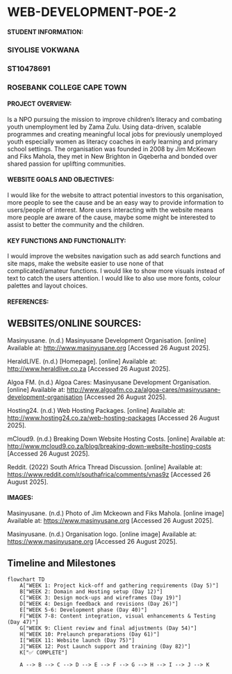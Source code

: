 # WEB-DEVELOPMENT-POE-2

#### STUDENT INFORMATION:

### SIYOLISE VOKWANA
### ST10478691
### ROSEBANK COLLEGE CAPE TOWN

#### PROJECT OVERVIEW:
Is a NPO pursuing the mission to improve children’s literacy 
and combating youth unemployment led by Zama Zulu. Using 
data-driven, scalable programmes and creating meaningful 
local jobs for previously unemployed youth especially women 
as literacy coaches in early learning and primary school 
settings. The organisation was founded in 2008 by Jim 
McKeown and Fiks Mahola, they met in New Brighton in 
Gqeberha and bonded over shared passion for uplifting 
communities.   


#### WEBSITE GOALS AND OBJECTIVES:
I would like for the website to attract potential investors to this organisation, more people to 
see the cause and be an easy way to provide information to users/people of interest. More 
users interacting with the website means more people are aware of the cause, maybe some 
might be interested to assist to better the community and the children.  

#### KEY FUNCTIONS AND FUNCTIONALITY:
I would improve the websites navigation such as add search functions and site maps, make 
the website easier to use none of that complicated/amateur functions. I would like to show 
more visuals instead of text to catch the users attention. I would like to also use more fonts, 
colour palettes and layout choices. 

#### REFERENCES:
## WEBSITES/ONLINE SOURCES:
Masinyusane. (n.d.) Masinyusane Development Organisation. [online] Available at: http://www.masinyusane.org
 [Accessed 26 August 2025].

HeraldLIVE. (n.d.) [Homepage]. [online] Available at: http://www.heraldlive.co.za
 [Accessed 26 August 2025].

Algoa FM. (n.d.) Algoa Cares: Masinyusane Development Organisation. [online] Available at: http://www.algoafm.co.za/algoa-cares/masinyusane-development-organisation
 [Accessed 26 August 2025].

Hosting24. (n.d.) Web Hosting Packages. [online] Available at: http://www.hosting24.co.za/web-hosting-packages
 [Accessed 26 August 2025].

mCloud9. (n.d.) Breaking Down Website Hosting Costs. [online] Available at: http://www.mcloud9.co.za/blog/breaking-down-website-hosting-costs
 [Accessed 26 August 2025].

Reddit. (2022) South Africa Thread Discussion. [online] Available at: https://www.reddit.com/r/southafrica/comments/vnas9z
 [Accessed 26 August 2025].

 #### IMAGES:

Masinyusane. (n.d.) Photo of Jim Mckeown and Fiks Mahola. [online image] Available at: https://www.masinyusane.org
 [Accessed 26 August 2025].

Masinyusane. (n.d.) Organisation logo. [online image] Available at: https://www.masinyusane.org
 [Accessed 26 August 2025].

## Timeline and Milestones

```mermaid
flowchart TD
    A["WEEK 1: Project kick-off and gathering requirements (Day 5)"]
    B["WEEK 2: Domain and Hosting setup (Day 12)"]
    C["WEEK 3: Design mock-ups and wireframes (Day 19)"]
    D["WEEK 4: Design feedback and revisions (Day 26)"]
    E["WEEK 5-6: Development phase (Day 40)"]
    F["WEEK 7-8: Content integration, visual enhancements & Testing (Day 47)"]
    G["WEEK 9: Client review and final adjustments (Day 54)"]
    H["WEEK 10: Prelaunch preparations (Day 61)"]
    I["WEEK 11: Website launch (Day 75)"]
    J["WEEK 12: Post Launch support and training (Day 82)"]
    K["✅ COMPLETE"]

    A --> B --> C --> D --> E --> F --> G --> H --> I --> J --> K















